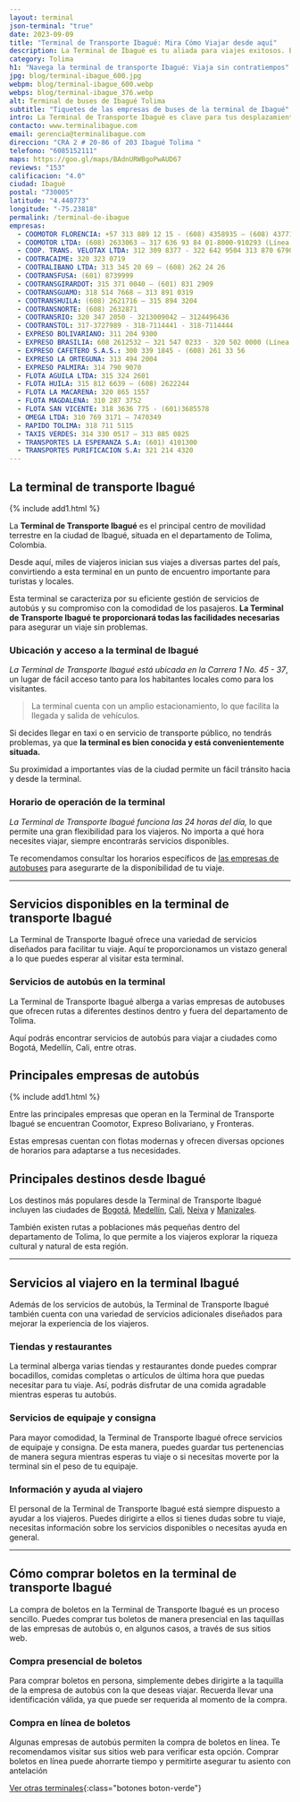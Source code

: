 ```yaml
---
layout: terminal
json-terminal: "true"
date: 2023-09-09
title: "Terminal de Transporte Ibagué: Mira Cómo Viajar desde aquí"
description: La Terminal de Ibagué es tu aliada para viajes exitosos. Encuentra horarios, servicios y consejos para navegar este importante nodo de transporte colombiano.
category: Tolima
h1: "Navega la terminal de transporte Ibagué: Viaja sin contratiempos"
jpg: blog/terminal-ibague_600.jpg
webpm: blog/terminal-ibague_600.webp
webps: blog/terminal-ibague_376.webp
alt: Terminal de buses de Ibagué Tolima
subtitle: "Tiquetes de las empresas de buses de la terminal de Ibagué"
intro: La Terminal de Transporte Ibagué es clave para tus desplazamientos en Colombia. Aquí encontrarás información esencial para que tu viaje sea placentero y eficiente.
contacto: www.terminalibague.com
email: gerencia@terminalibague.com
direccion: "CRA 2 # 20-86 of 203 Ibagué Tolima "
telefono: "6085152111"
maps: https://goo.gl/maps/BAdnURWBgoPwAUD67
reviews: "153"
calificacion: "4.0"
ciudad: Ibagué
postal: "730005"
latitude: "4.440773"
longitude: "-75.23818"
permalink: /terminal-de-ibague
empresas:
  - COOMOTOR FLORENCIA: +57 313 889 12 15 - (608) 4358935 – (608) 4377130
  - COOMOTOR LTDA: (608) 2633063 – 317 636 93 84 01-8000-910293 (Línea amable)
  - COOP. TRANS. VELOTAX LTDA: 312 309 8377 - 322 642 9504 313 870 6790
  - COOTRACAIME: 320 323 0719
  - COOTRALIBANO LTDA: 313 345 20 69 – (608) 262 24 26
  - COOTRANSFUSA: (601) 8739999
  - COOTRANSGIRARDOT: 315 371 0040 – (601) 831 2909
  - COOTRANSGUAMO: 318 514 7668 – 313 891 0319
  - COOTRANSHUILA: (608) 2621716 – 315 894 3204
  - COOTRANSNORTE: (608) 2632871
  - COOTRANSRIO: 320 347 2050 - 3213009042 – 3124496436
  - COOTRANSTOL: 317-3727989 - 318-7114441 - 318-7114444
  - EXPRESO BOLIVARIANO: 311 204 9300
  - EXPRESO BRASILIA: 608 2612532 – 321 547 0233 - 320 502 0000 (Línea exclusiva wp)
  - EXPRESO CAFETERO S.A.S.: 300 339 1845 - (608) 261 33 56
  - EXPRESO LA ORTEGUNA: 313 494 2004
  - EXPRESO PALMIRA: 314 790 9070
  - FLOTA AGUILA LTDA: 315 324 2601
  - FLOTA HUILA: 315 812 6639 – (608) 2622244
  - FLOTA LA MACARENA: 320 865 1557
  - FLOTA MAGDALENA: 310 287 3752
  - FLOTA SAN VICENTE: 318 3636 775 - (601)3685578
  - OMEGA LTDA: 310 769 3171 – 7470349
  - RAPIDO TOLIMA: 318 711 5115
  - TAXIS VERDES: 314 330 0517 – 313 885 0825
  - TRANSPORTES LA ESPERANZA S.A: (601) 4101300
  - TRANSPORTES PURIFICACION S.A: 321 214 4320
---
```

## La terminal de transporte Ibagué

{% include add1.html %}

La **Terminal de Transporte Ibagué** es el principal centro de movilidad terrestre en la ciudad de Ibagué, situada en el departamento de Tolima, Colombia.

Desde aquí, miles de viajeros inician sus viajes a diversas partes del país, convirtiendo a esta terminal en un punto de encuentro importante para turistas y locales.

Esta terminal se caracteriza por su eficiente gestión de servicios de autobús y su compromiso con la comodidad de los pasajeros. **La Terminal de Transporte Ibagué te proporcionará todas las facilidades necesarias** para asegurar un viaje sin problemas.

### Ubicación y acceso a la terminal de Ibagué

*La Terminal de Transporte Ibagué está ubicada en la Carrera 1 No. 45 - 37*, un lugar de fácil acceso tanto para los habitantes locales como para los visitantes.

>La terminal cuenta con un amplio estacionamiento, lo que facilita la llegada y salida de vehículos.

Si decides llegar en taxi o en servicio de transporte público, no tendrás problemas, ya que **la terminal es bien conocida y está convenientemente situada.**

Su proximidad a importantes vías de la ciudad permite un fácil tránsito hacia y desde la terminal.

### Horario de operación de la terminal

*La Terminal de Transporte Ibagué funciona las 24 horas del día,* lo que permite una gran flexibilidad para los viajeros. No importa a qué hora necesites viajar, siempre encontrarás servicios disponibles.

Te recomendamos consultar los horarios específicos de [las empresas de autobuses](#telefonos) para asegurarte de la disponibilidad de tu viaje.

----

## Servicios disponibles en la terminal de transporte Ibagué

La Terminal de Transporte Ibagué ofrece una variedad de servicios diseñados para facilitar tu viaje. Aquí te proporcionamos un vistazo general a lo que puedes esperar al visitar esta terminal.

### Servicios de autobús en la terminal

La Terminal de Transporte Ibagué alberga a varias empresas de autobuses que ofrecen rutas a diferentes destinos dentro y fuera del departamento de Tolima.

Aquí podrás encontrar servicios de autobús para viajar a ciudades como Bogotá, Medellín, Cali, entre otras.

## Principales empresas de autobús

{% include add1.html %}

Entre las principales empresas que operan en la Terminal de Transporte Ibagué se encuentran Coomotor, Expreso Bolivariano, y Fronteras.

Estas empresas cuentan con flotas modernas y ofrecen diversas opciones de horarios para adaptarse a tus necesidades.

## Principales destinos desde Ibagué

Los destinos más populares desde la Terminal de Transporte Ibagué incluyen las ciudades de [Bogotá]({{'terminal-de-bogota'|relative_url}}), [Medellín]({{'terminal-de-medellin'|relative_url}}), [Cali]({{'terminal-de-cali'|relative_url}}), [Neiva]({{'terminal-de-neiva'|relative_url}}) y [Manizales]({{'terminal-de-manizales'|relative_url}}).

También existen rutas a poblaciones más pequeñas dentro del departamento de Tolima, lo que permite a los viajeros explorar la riqueza cultural y natural de esta región.

----

## Servicios al viajero en la terminal Ibagué

Además de los servicios de autobús, la Terminal de Transporte Ibagué también cuenta con una variedad de servicios adicionales diseñados para mejorar la experiencia de los viajeros.

### Tiendas y restaurantes

La terminal alberga varias tiendas y restaurantes donde puedes comprar bocadillos, comidas completas o artículos de última hora que puedas necesitar para tu viaje. Así, podrás disfrutar de una comida agradable mientras esperas tu autobús.

### Servicios de equipaje y consigna

Para mayor comodidad, la Terminal de Transporte Ibagué ofrece servicios de equipaje y consigna. De esta manera, puedes guardar tus pertenencias de manera segura mientras esperas tu viaje o si necesitas moverte por la terminal sin el peso de tu equipaje.

### Información y ayuda al viajero

El personal de la Terminal de Transporte Ibagué está siempre dispuesto a ayudar a los viajeros. Puedes dirigirte a ellos si tienes dudas sobre tu viaje, necesitas información sobre los servicios disponibles o necesitas ayuda en general.

----

## Cómo comprar boletos en la terminal de transporte Ibagué

La compra de boletos en la Terminal de Transporte Ibagué es un proceso sencillo. Puedes comprar tus boletos de manera presencial en las taquillas de las empresas de autobús o, en algunos casos, a través de sus sitios web.

### Compra presencial de boletos

Para comprar boletos en persona, simplemente debes dirigirte a la taquilla de la empresa de autobús con la que deseas viajar. Recuerda llevar una identificación válida, ya que puede ser requerida al momento de la compra.

### Compra en línea de boletos

Algunas empresas de autobús permiten la compra de boletos en línea. Te recomendamos visitar sus sitios web para verificar esta opción. Comprar boletos en línea puede ahorrarte tiempo y permitirte asegurar tu asiento con antelación

[Ver otras terminales](/terminales-de-colombia){:class="botones boton-verde"}
